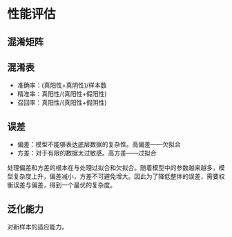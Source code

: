 # 性能评估

## 混淆矩阵

## 混淆表

- 准确率：(真阳性+真阴性)/样本数
- 精准率：真阳性/(真阳性+假阳性)
- 召回率：真阳性/(真阳性+假阴性)

## 误差

- 偏差：模型不能够表达底层数据的复杂性。高偏差——欠拟合
- 方差：对于有限的数据太过敏感。高方差——过拟合

处理偏差和方差的根本在与处理过拟合和欠拟合。随着模型中的参数越来越多，模型复杂度上升，偏差减小，方差不可避免增大。因此为了降低整体的误差，需要权衡误差与偏差，得到一个最优的复杂度。

## 泛化能力

对新样本的适应能力。


